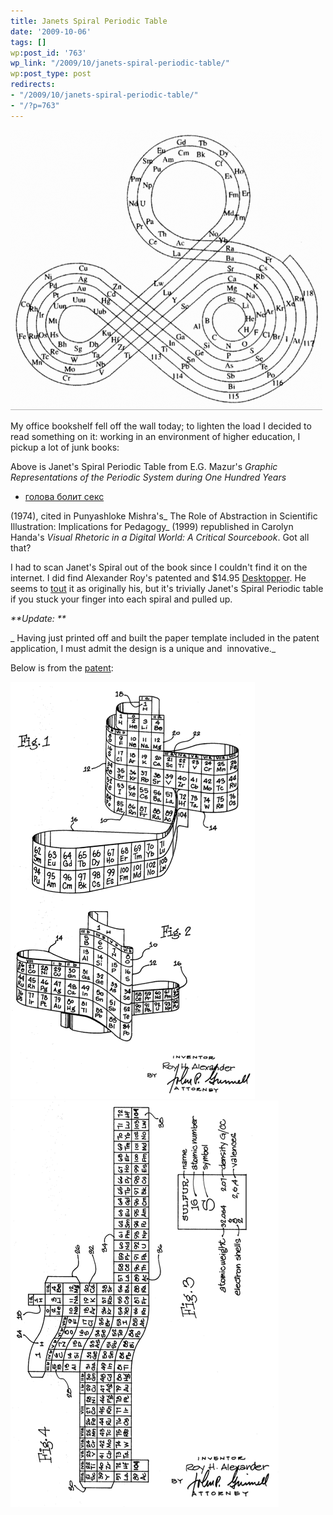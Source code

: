 ```yaml
---
title: Janets Spiral Periodic Table
date: '2009-10-06'
tags: []
wp:post_id: '763'
wp_link: "/2009/10/janets-spiral-periodic-table/"
wp:post_type: post
redirects:
- "/2009/10/janets-spiral-periodic-table/"
- "/?p=763"
---
```


  [ ![Janets Spiral Periodic Table](2009-10-06-Janets-Spiral-Periodic-Table/Janets-Spiral-Periodic-Table-499x448.png "Janets Spiral Periodic Table") ](2009-10-06-Janets-Spiral-Periodic-Table/Janets-Spiral-Periodic-Table.png)

My office bookshelf fell off the wall today; to lighten the load I decided to read something on it: working in an environment of higher education, I pickup a lot of junk books:

Above is Janet's Spiral Periodic Table from E.G. Mazur's _Graphic Representations of the Periodic System during One Hundred Years_

- [голова болит секс](http://nerealp.co.cc/121.html)

(1974), cited in Punyashloke Mishra's_ The Role of Abstraction in Scientific Illustration: Implications for Pedagogy_ (1999) republished in Carolyn Handa's _Visual Rhetoric in a Digital World: A Critical Sourcebook_. Got all that?

I had to scan Janet's Spiral out of the book since I couldn't find it on the internet. I did find Alexander Roy's patented and $14.95 [Desktopper](http://allperiodictables.com/aptpages/apt_1_OrderPageAAE.html). He seems to [tout](http://allperiodictables.com/ClientPages/AAEpages/aaeADI.html) it as originally his, but it's trivially Janet's Spiral Periodic table if you stuck your finger into each spiral and pulled up.

_**Update: **_

_ Having just printed off and built the paper template included in the patent application, I must admit the design is a unique and  innovative._

Below is from the [patent](http://www.google.com/patents?id=ynliAAAAEBAJ&zoom=4&dq=%233581409&pg=PA1#v=onepage&q=%233581409&f=false):

[ ![Alexander Periodic 1](2009-10-06-Janets-Spiral-Periodic-Table/Alexander-Periodic-1.png "Alexander Periodic 1") ](2009-10-06-Janets-Spiral-Periodic-Table/Alexander-Periodic-1.png) [ ![Alexander Periodic 2](2009-10-06-Janets-Spiral-Periodic-Table/Alexander-Periodic-2.png "Alexander Periodic 2") ](2009-10-06-Janets-Spiral-Periodic-Table/Alexander-Periodic-2.png)

